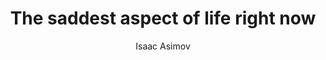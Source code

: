 ---
title: The saddest aspect of life right now
dateAdded: 2019-02-24
text: The saddest aspect of life right now is that science gathers knowledge faster than society gathers wisdom.
author: Isaac Asimov 
topics:
  - Science
  - Wisdom
user: phocks
---